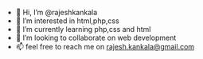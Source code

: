 - 👋 Hi, I’m @rajeshkankala
- 👀 I’m interested in html,php,css 
- 🌱 I’m currently learning php,css and html
- 💞️ I’m looking to collaborate on web development
- 📫 feel free to reach me on rajesh.kankala@gmail.com

<!---
rajeshkankala/rajeshkankala is a ✨ special ✨ repository because its `README.md` (this file) appears on your GitHub profile.
You can click the Preview link to take a look at your changes.
--->
